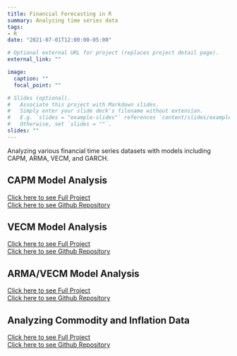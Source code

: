 ```yaml
---
title: Financial Forecasting in R
summary: Analyzing time series data
tags:
- R
date: "2021-07-01T12:00:00-05:00"

# Optional external URL for project (replaces project detail page).
external_link: ""

image:
  caption: ""
  focal_point: ""

# Slides (optional).
#   Associate this project with Markdown slides.
#   Simply enter your slide deck's filename without extension.
#   E.g. `slides = "example-slides"` references `content/slides/example-slides.md`.
#   Otherwise, set `slides = ""`.
slides: ""
---
```


Analyzing various financial time series datasets with models including CAPM, ARMA, VECM, and GARCH.

## CAPM Model Analysis <br>
[Click here to see Full Project](https://naimsej.github.io/CAPM-Financial-Analysis/)<br>
[Click here to see Github Repository](https://github.com/naimsej/CAPM-Financial-Analysis)

## VECM Model Analysis <br>
[Click here to see Full Project](https://naimsej.github.io/VECM-Financial-Analysis/)<br>
[Click here to see Github Repository](https://github.com/naimsej/VECM-Financial-Analysis)

## ARMA/VECM Model Analysis <br>
[Click here to see Full Project](https://naimsej.github.io/ARMA-VECM-Financial-Analysis/)<br>
[Click here to see Github Repository](https://github.com/naimsej/ARMA-VECM-Financial-Analysis)

## Analyzing Commodity and Inflation Data <br>
[Click here to see Full Project](https://naimsej.github.io/Analyzing-Commodity-and-Inflation-Data/)<br>
[Click here to see Github Repository](https://github.com/naimsej/Analyzing-Commodity-and-Inflation-Data/)